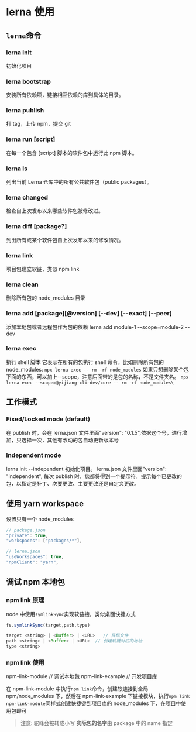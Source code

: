 # lerna 使用

## `lerna`命令

### **lerna init**

初始化项目

### **lerna bootstrap**

安装所有依赖项，链接相互依赖的库到具体的目录。

### **lerna publish**

打 tag，上传 npm，提交 git

### **lerna run [script]**

在每一个包含 [script] 脚本的软件包中运行此 npm 脚本。

### **lerna ls**

列出当前 Lerna 仓库中的所有公共软件包（public packages）。

### **lerna changed**

检查自上次发布以来哪些软件包被修改过。

### **lerna diff [package?]**

列出所有或某个软件包自上次发布以来的修改情况。

### **lerna link**

项目包建立软链，类似 npm link

### **lerna clean**

删除所有包的 node_modules 目录

### **lerna add [package][@version] [--dev] [--exact] [--peer]**

添加本地包或者远程包作为包的依赖
lerna add module-1 --scope=module-2 --dev

### **lerna exec**

执行 shell 脚本
它表示在所有的包执行 shell 命令，比如删除所有包的 node_modules:
`npx lerna exec -- rm -rf node_modules`
如果只想删除某个包下面的东西，可以加上--scope，注意后面带的是包的名称，不是文件夹名。
`npx lerna exec --scope=@yijiang-cli-dev/core -- rm -rf node_modules\`

## 工作模式

### Fixed/Locked mode (default)

在 publish 时，会在 lerna.json 文件里面"version": "0.1.5",依据这个号，进行增加，只选择一次，其他有改动的包自动更新版本号

### Independent mode

lerna init --independent 初始化项目。
lerna.json 文件里面"version": "independent",
每次 publish 时，您都将得到一个提示符，提示每个已更改的包，以指定是补丁、次要更改、主要更改还是自定义更改。

## 使用 yarn workspace

设置只有一个 node_modules

```js
// package.json
"private": true,
"workspaces": ["packages/*"],

// lerna.json
"useWorkspaces": true,
"npmClient": "yarn",
```

## 调试 npm 本地包

### npm link 原理

node 中使用`symlinkSync`实现软链接，类似桌面快捷方式

```js
fs.symlinkSync(target,path,type)

target <string> | <Buffer> | <URL>   // 目标文件
path <string> | <Buffer> | <URL>  // 创建软链对应的地址
type <string>
```

### npm link 使用

npm-link-module // 调试本地包
npm-link-example // 开发项目库

在 npm-link-module 中执行`npm link`命令，创建软连接到全局 npm/node_modules 下，然后在 npm-link-example 下链接模块，执行`npm link npm-link-module`同样式创建快捷键到项目库的 node_modules 下，在项目中使用包即可

> 注意: 驼峰会被转成小写
> **实际包的名字**由 package 中的 name 指定
